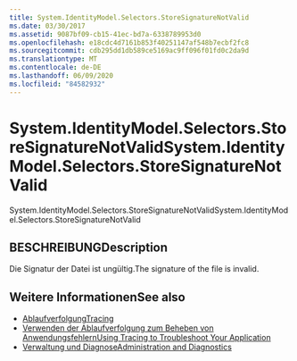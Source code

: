 ```yaml
---
title: System.IdentityModel.Selectors.StoreSignatureNotValid
ms.date: 03/30/2017
ms.assetid: 9087bf09-cb15-41ec-bd7a-6338789953d0
ms.openlocfilehash: e18cdc4d7161b853f40251147af548b7ecbf2fc8
ms.sourcegitcommit: cdb295dd1db589ce5169ac9ff096f01fd0c2da9d
ms.translationtype: MT
ms.contentlocale: de-DE
ms.lasthandoff: 06/09/2020
ms.locfileid: "84582932"
---
```

# <a name="systemidentitymodelselectorsstoresignaturenotvalid"></a><span data-ttu-id="9689f-102">System.IdentityModel.Selectors.StoreSignatureNotValid</span><span class="sxs-lookup"><span data-stu-id="9689f-102">System.IdentityModel.Selectors.StoreSignatureNotValid</span></span>
<span data-ttu-id="9689f-103">System.IdentityModel.Selectors.StoreSignatureNotValid</span><span class="sxs-lookup"><span data-stu-id="9689f-103">System.IdentityModel.Selectors.StoreSignatureNotValid</span></span>  
  
## <a name="description"></a><span data-ttu-id="9689f-104">BESCHREIBUNG</span><span class="sxs-lookup"><span data-stu-id="9689f-104">Description</span></span>  
 <span data-ttu-id="9689f-105">Die Signatur der Datei ist ungültig.</span><span class="sxs-lookup"><span data-stu-id="9689f-105">The signature of the file is invalid.</span></span>  
  
## <a name="see-also"></a><span data-ttu-id="9689f-106">Weitere Informationen</span><span class="sxs-lookup"><span data-stu-id="9689f-106">See also</span></span>

- [<span data-ttu-id="9689f-107">Ablaufverfolgung</span><span class="sxs-lookup"><span data-stu-id="9689f-107">Tracing</span></span>](index.md)
- [<span data-ttu-id="9689f-108">Verwenden der Ablaufverfolgung zum Beheben von Anwendungsfehlern</span><span class="sxs-lookup"><span data-stu-id="9689f-108">Using Tracing to Troubleshoot Your Application</span></span>](using-tracing-to-troubleshoot-your-application.md)
- [<span data-ttu-id="9689f-109">Verwaltung und Diagnose</span><span class="sxs-lookup"><span data-stu-id="9689f-109">Administration and Diagnostics</span></span>](../index.md)
